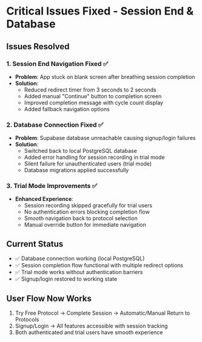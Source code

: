 # Critical Issues Fixed - Session End & Database

## Issues Resolved

### 1. Session End Navigation Fixed ✅
- **Problem**: App stuck on blank screen after breathing session completion
- **Solution**: 
  - Reduced redirect timer from 3 seconds to 2 seconds
  - Added manual "Continue" button to completion screen
  - Improved completion message with cycle count display
  - Added fallback navigation options

### 2. Database Connection Fixed ✅
- **Problem**: Supabase database unreachable causing signup/login failures
- **Solution**:
  - Switched back to local PostgreSQL database
  - Added error handling for session recording in trial mode
  - Silent failure for unauthenticated users (trial mode)
  - Database migrations applied successfully

### 3. Trial Mode Improvements ✅
- **Enhanced Experience**:
  - Session recording skipped gracefully for trial users
  - No authentication errors blocking completion flow
  - Smooth navigation back to protocol selection
  - Manual override button for immediate navigation

## Current Status
- ✅ Database connection working (local PostgreSQL)
- ✅ Session completion flow functional with multiple redirect options
- ✅ Trial mode works without authentication barriers
- ✅ Signup/login restored to working state

## User Flow Now Works
1. Try Free Protocol → Complete Session → Automatic/Manual Return to Protocols
2. Signup/Login → All features accessible with session tracking
3. Both authenticated and trial users have smooth experience